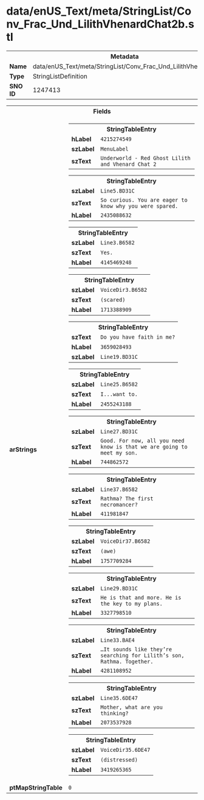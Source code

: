 <h1>data/enUS_Text/meta/StringList/Conv_Frac_Und_LilithVhenardChat2b.stl</h1><table><tr><th colspan="100%">Metadata</th></tr><tr><td><b>Name</b></td><td>data/enUS_Text/meta/StringList/Conv_Frac_Und_LilithVhenardChat2b.stl</td></tr><tr><td><b>Type</b></td><td>StringListDefinition</td></tr><tr><td><b>SNO ID</b></td><td>1247413</td></tr></table>

<table><tr><th colspan="100%">Fields</th></tr><tr><td><b>arStrings</b></td><td><table><tr><th colspan="100%">StringTableEntry</th></tr><tr><td><b>hLabel</b></td><td><code>4215274549</code></td></tr><tr><td><b>szLabel</b></td><td><code>MenuLabel</code></td></tr><tr><td><b>szText</b></td><td><code>Underworld - Red Ghost Lilith and Vhenard Chat 2</code></td></tr></table>


<table><tr><th colspan="100%">StringTableEntry</th></tr><tr><td><b>szLabel</b></td><td><code>Line5.BD31C</code></td></tr><tr><td><b>szText</b></td><td><code>So curious. You are eager to know why you were spared.</code></td></tr><tr><td><b>hLabel</b></td><td><code>2435088632</code></td></tr></table>


<table><tr><th colspan="100%">StringTableEntry</th></tr><tr><td><b>szLabel</b></td><td><code>Line3.B6582</code></td></tr><tr><td><b>szText</b></td><td><code>Yes.</code></td></tr><tr><td><b>hLabel</b></td><td><code>4145469248</code></td></tr></table>


<table><tr><th colspan="100%">StringTableEntry</th></tr><tr><td><b>szLabel</b></td><td><code>VoiceDir3.B6582</code></td></tr><tr><td><b>szText</b></td><td><code>(scared) </code></td></tr><tr><td><b>hLabel</b></td><td><code>1713388909</code></td></tr></table>


<table><tr><th colspan="100%">StringTableEntry</th></tr><tr><td><b>szText</b></td><td><code>Do you have faith in me?</code></td></tr><tr><td><b>hLabel</b></td><td><code>3659028493</code></td></tr><tr><td><b>szLabel</b></td><td><code>Line19.BD31C</code></td></tr></table>


<table><tr><th colspan="100%">StringTableEntry</th></tr><tr><td><b>szLabel</b></td><td><code>Line25.B6582</code></td></tr><tr><td><b>szText</b></td><td><code>I...want to.</code></td></tr><tr><td><b>hLabel</b></td><td><code>2455243188</code></td></tr></table>


<table><tr><th colspan="100%">StringTableEntry</th></tr><tr><td><b>szLabel</b></td><td><code>Line27.BD31C</code></td></tr><tr><td><b>szText</b></td><td><code>Good. For now, all you need know is that we are going to meet my son.</code></td></tr><tr><td><b>hLabel</b></td><td><code>744862572</code></td></tr></table>


<table><tr><th colspan="100%">StringTableEntry</th></tr><tr><td><b>szLabel</b></td><td><code>Line37.B6582</code></td></tr><tr><td><b>szText</b></td><td><code>Rathma? The first necromancer?</code></td></tr><tr><td><b>hLabel</b></td><td><code>411981847</code></td></tr></table>


<table><tr><th colspan="100%">StringTableEntry</th></tr><tr><td><b>szLabel</b></td><td><code>VoiceDir37.B6582</code></td></tr><tr><td><b>szText</b></td><td><code>(awe) </code></td></tr><tr><td><b>hLabel</b></td><td><code>1757709284</code></td></tr></table>


<table><tr><th colspan="100%">StringTableEntry</th></tr><tr><td><b>szLabel</b></td><td><code>Line29.BD31C</code></td></tr><tr><td><b>szText</b></td><td><code>He is that and more. He is the key to my plans.</code></td></tr><tr><td><b>hLabel</b></td><td><code>3327798510</code></td></tr></table>


<table><tr><th colspan="100%">StringTableEntry</th></tr><tr><td><b>szLabel</b></td><td><code>Line33.BAE4</code></td></tr><tr><td><b>szText</b></td><td><code>…It sounds like they’re searching for Lilith’s son, Rathma. Together.</code></td></tr><tr><td><b>hLabel</b></td><td><code>4281108952</code></td></tr></table>


<table><tr><th colspan="100%">StringTableEntry</th></tr><tr><td><b>szLabel</b></td><td><code>Line35.6DE47</code></td></tr><tr><td><b>szText</b></td><td><code>Mother, what are you thinking?</code></td></tr><tr><td><b>hLabel</b></td><td><code>2073537928</code></td></tr></table>


<table><tr><th colspan="100%">StringTableEntry</th></tr><tr><td><b>szLabel</b></td><td><code>VoiceDir35.6DE47</code></td></tr><tr><td><b>szText</b></td><td><code>(distressed) </code></td></tr><tr><td><b>hLabel</b></td><td><code>3419265365</code></td></tr></table>


</td></tr><tr><td><b>ptMapStringTable</b></td><td><code>0</code></td></tr></table>

